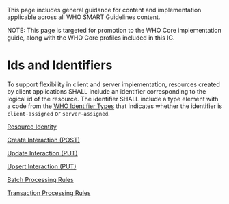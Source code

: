 This page includes general guidance for content and implementation applicable across all WHO SMART
Guidelines content.

NOTE: This page is targeted for promotion to the WHO Core implementation guide, along with
the WHO Core profiles included in this IG.

# Ids and Identifiers

To support flexibility in client and server implementation, resources created by client applications SHALL include an identifier corresponding to the logical id of the resource. The identifier SHALL include a type element with a code from the [WHO Identifier Types](CodeSystem-who-identifier-types.html) that indicates whether the identifier is `client-assigned` or `server-assigned`.

[Resource Identity](http://hl7.org/fhir/resource.html#identification)

[Create Interaction (POST)](http://hl7.org/fhir/http.html#create)

[Update Interaction (PUT)](http://hl7.org/fhir/http.html#update)

[Upsert Interaction (PUT)](https://hl7.org/fhir/http.html#upsert)

[Batch Processing Rules](http://hl7.org/fhir/http.html#brules)

[Transaction Processing Rules](http://hl7.org/fhir/http.html#trules)
